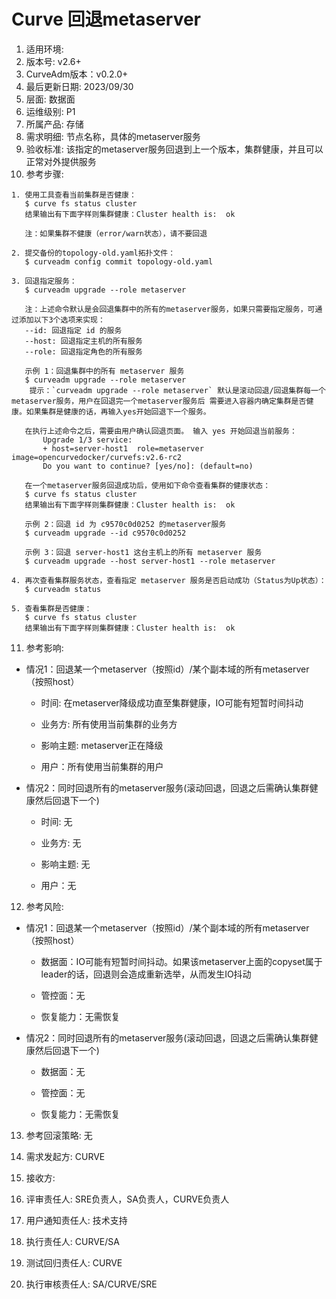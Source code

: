 # Curve 回退metaserver

1. 适用环境:
2. 版本号: v2.6+
3. CurveAdm版本：v0.2.0+
4. 最后更新日期: 2023/09/30
5. 层面: 数据面
6. 运维级别: P1
7. 所属产品: 存储
8. 需求明细: 节点名称，具体的metaserver服务
9. 验收标准: 该指定的metaserver服务回退到上一个版本，集群健康，并且可以正常对外提供服务
10. 参考步骤:

```plaintext
1. 使用工具查看当前集群是否健康：
   $ curve fs status cluster
   结果输出有下面字样则集群健康：Cluster health is:  ok
   
   注：如果集群不健康（error/warn状态），请不要回退
   
2. 提交备份的topology-old.yaml拓扑文件：
   $ curveadm config commit topology-old.yaml
   
3. 回退指定服务：
   $ curveadm upgrade --role metaserver
 
   注：上述命令默认是会回退集群中的所有的metaserver服务，如果只需要指定服务，可通过添加以下3个选项来实现：
   --id: 回退指定 id 的服务
   --host: 回退指定主机的所有服务
   --role: 回退指定角色的所有服务

   示例 1：回退集群中的所有 metaserver 服务
   $ curveadm upgrade --role metaserver
    提示：`curveadm upgrade --role metaserver` 默认是滚动回退/回退集群每一个metaserver服务，用户在回退完一个metaserver服务后 需要进入容器内确定集群是否健康。如果集群是健康的话，再输入yes开始回退下一个服务。
   
   在执行上述命令之后，需要由用户确认回退页面。 输入 yes 开始回退当前服务：
       Upgrade 1/3 service:
       + host=server-host1  role=metaserver  image=opencurvedocker/curvefs:v2.6-rc2
       Do you want to continue? [yes/no]: (default=no)

   在一个metaserver服务回退成功后，使用如下命令查看集群的健康状态：
   $ curve fs status cluster
   结果输出有下面字样则集群健康：Cluster health is:  ok
   
   示例 2：回退 id 为 c9570c0d0252 的metaserver服务
   $ curveadm upgrade --id c9570c0d0252
   
   示例 3：回退 server-host1 这台主机上的所有 metaserver 服务
   $ curveadm upgrade --host server-host1 --role metaserver
   
4. 再次查看集群服务状态，查看指定 metaserver 服务是否启动成功（Status为Up状态）：
   $ curveadm status
   
5. 查看集群是否健康：
   $ curve fs status cluster
   结果输出有下面字样则集群健康：Cluster health is:  ok
```

11. 参考影响:

* 情况1：回退某一个metaserver（按照id）/某个副本域的所有metaserver（按照host）

  * 时间: 在metaserver降级成功直至集群健康，IO可能有短暂时间抖动

  * 业务方: 所有使用当前集群的业务方

  * 影响主题: metaserver正在降级

  * 用户：所有使用当前集群的用户

* 情况2：同时回退所有的metaserver服务(滚动回退，回退之后需确认集群健康然后回退下一个)

  * 时间: 无

  * 业务方: 无

  * 影响主题: 无

  * 用户：无

12. 参考风险:

* 情况1：回退某一个metaserver（按照id）/某个副本域的所有metaserver（按照host）

  * 数据面：IO可能有短暂时间抖动。如果该metaserver上面的copyset属于leader的话，回退则会造成重新选举，从而发生IO抖动

  * 管控面：无

  * 恢复能力：无需恢复

* 情况2：同时回退所有的metaserver服务(滚动回退，回退之后需确认集群健康然后回退下一个)

  * 数据面：无

  * 管控面：无
  
  * 恢复能力：无需恢复

13. 参考回滚策略: 无

14. 需求发起方: CURVE

15. 接收方:

16. 评审责任人: SRE负责人，SA负责人，CURVE负责人

17. 用户通知责任人: 技术支持

18. 执行责任人: CURVE/SA

19. 测试回归责任人: CURVE

20. 执行审核责任人: SA/CURVE/SRE